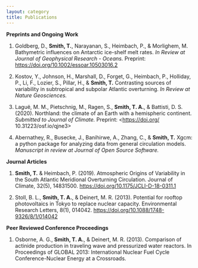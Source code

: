```yaml
---
layout: category
title: Publications
---
```


**Preprints and Ongoing Work**

1. Goldberg, D., **Smith, T.**, Narayanan, S., Heimbach, P.,
    & Morlighem, M. Bathymetric influences on Antarctic ice-shelf melt rates.
    *In Review at Journal of Geophysical Research - Oceans.*
    Preprint: <https://doi.org/10.1002/essoar.10503016.2>

2. Kostov, Y., Johnson, H., Marshall, D., Forget, G., Heimbach, P.,
    Holliday, P., Li, F., Lozier, S., Pillar, H., & **Smith, T.**
    Contrasting sources of variability in subtropical and subpolar
    Atlantic overturning. *In Review at Nature Geosciences.*

3. Lagu&#235;, M. M., Pietschnig, M., Ragen, S., **Smith, T. A.**,
    & Battisti, D. S. (2020).
    Northland: the climate of an Earth with a hemispheric continent.
    *Submitted to Journal of Climate.*
    Preprint: <https://doi.org/ 10.31223/osf.io/qjne3>

4. Abernathey, R., Busecke, J., Banihirwe, A., Zhang, C., & **Smith, T.**
    Xgcm: a python package for analyzing data from general circulation models.
    *Manuscript in review at Journal of Open Source Software.*

**Journal Articles**

1. **Smith, T.** & Heimbach, P. (2019). 
    Atmospheric Origins of Variability in the South Atlantic Meridional
    Overturning Circulation.
    Journal of Climate, 32(5), 14831500.
    <https://doi.org/10.1175/JCLI-D-18-0311.1>

2. Stoll, B. L., **Smith, T. A.**, & Deinert, M. R. (2013).
    Potential for rooftop photovoltaics in Tokyo to replace nuclear capacity.
    Environmental Research Letters, 8(1), 014042.
    <https://doi.org/10.1088/1748-9326/8/1/014042>

**Peer Reviewed Conference Proceedings**

1. Osborne, A. G., **Smith, T. A.**, & Deinert, M. R. (2013).
    Comparison of actinide production in traveling wave and pressurized water
    reactors. In Proceedings of GLOBAL 2013: International Nuclear Fuel
    Cycle Conference-Nuclear Energy at a Crossroads.
